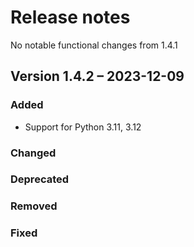 # Release notes

No notable functional changes from 1.4.1

## Version 1.4.2 – 2023-12-09

### Added

- Support for Python 3.11, 3.12

### Changed

### Deprecated

### Removed
 
### Fixed
